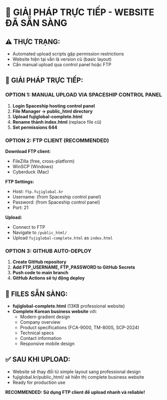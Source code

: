 # 🎯 GIẢI PHÁP TRỰC TIẾP - WEBSITE ĐÃ SẴN SÀNG

## ⚠️ THỰC TRẠNG:
- Automated upload scripts gặp permission restrictions
- Website hiện tại vẫn là version cũ (basic layout)
- Cần manual upload qua control panel hoặc FTP

## 🚀 GIẢI PHÁP TRỰC TIẾP:

### OPTION 1: MANUAL UPLOAD VIA SPACESHIP CONTROL PANEL
1. **Login Spaceship hosting control panel**
2. **File Manager → public_html directory**  
3. **Upload fujiglobal-complete.html**
4. **Rename thành index.html** (replace file cũ)
5. **Set permissions 644**

### OPTION 2: FTP CLIENT (RECOMMENDED)
**Download FTP client:**
- FileZilla (free, cross-platform)
- WinSCP (Windows)
- Cyberduck (Mac)

**FTP Settings:**
- Host: `ftp.fujiglobal.kr`
- Username: (from Spaceship control panel)
- Password: (from Spaceship control panel)
- Port: 21

**Upload:**
- Connect to FTP
- Navigate to `/public_html/`
- Upload `fujiglobal-complete.html` as `index.html`

### OPTION 3: GITHUB AUTO-DEPLOY
1. **Create GitHub repository**
2. **Add FTP_USERNAME, FTP_PASSWORD to GitHub Secrets**
3. **Push code to main branch**
4. **GitHub Actions sẽ tự động deploy**

## 📁 FILES SẴN SÀNG:
- **fujiglobal-complete.html** (13KB professional website)
- **Complete Korean business website** với:
  - Modern gradient design
  - Company overview
  - Product specifications (FCA-9000, TM-800S, SCP-2024)
  - Technical specs
  - Contact information
  - Responsive mobile design

## ✅ SAU KHI UPLOAD:
- Website sẽ thay đối từ simple layout sang professional design
- fujiglobal.kr/public_html/ sẽ hiển thị complete business website
- Ready for production use

**RECOMMENDED: Sử dụng FTP client để upload nhanh và reliable!**